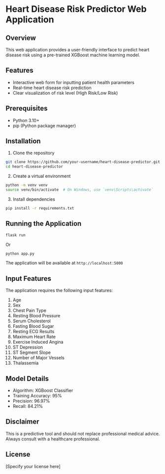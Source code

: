 # Heart Disease Risk Predictor Web Application

## Overview
This web application provides a user-friendly interface to predict heart disease risk using a pre-trained XGBoost machine learning model.

## Features
- Interactive web form for inputting patient health parameters
- Real-time heart disease risk prediction
- Clear visualization of risk level (High Risk/Low Risk)

## Prerequisites
- Python 3.10+
- pip (Python package manager)

## Installation

1. Clone the repository
```bash
git clone https://github.com/your-username/heart-disease-predictor.git
cd heart-disease-predictor
```

2. Create a virtual environment
```bash
python -m venv venv
source venv/bin/activate  # On Windows, use `venv\Scripts\activate`
```

3. Install dependencies
```bash
pip install -r requirements.txt
```

## Running the Application

```bash
flask run
```

Or 

```bash
python app.py
```

The application will be available at `http://localhost:5000`

## Input Features
The application requires the following input features:
1. Age
2. Sex
3. Chest Pain Type
4. Resting Blood Pressure
5. Serum Cholesterol
6. Fasting Blood Sugar
7. Resting ECG Results
8. Maximum Heart Rate
9. Exercise Induced Angina
10. ST Depression
11. ST Segment Slope
12. Number of Major Vessels
13. Thalassemia

## Model Details
- Algorithm: XGBoost Classifier
- Training Accuracy: 95%
- Precision: 96.97%
- Recall: 84.21%

## Disclaimer
This is a predictive tool and should not replace professional medical advice. Always consult with a healthcare professional.

## License
[Specify your license here] 